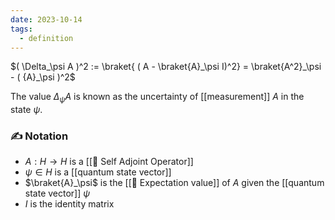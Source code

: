 ```yaml
---
date: 2023-10-14
tags:
  - definition
---
```

$( \Delta_\psi A )^2 := \braket{ ( A - \braket{A}_\psi I)^2} = \braket{A^2}_\psi - ( {A}_\psi )^2$

The value $\Delta_\psi A$ is known as the uncertainty of [[measurement]] $A$ in the state $\psi$.

### ✍️ Notation
- $A: H \rightarrow H$ is a [[📘 Self Adjoint Operator]]
- $\psi \in H$ is a [[quantum state vector]]
- $\braket{A}_\psi$ is the [[📘 Expectation value]] of $A$ given the [[quantum state vector]] $\psi$
- $I$ is the identity matrix